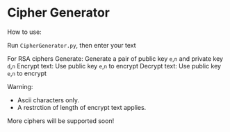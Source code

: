 # Cipher Generator

How to use: 	

Run ```CipherGenerator.py```, then enter your text

For RSA ciphers
Generate:
Generate a pair of public key `e`,`n` and private key `d`,`n`
Encrypt text: 
Use public key `e`,`n` to encrypt
Decrypt text:
Use public key `e`,`n` to encrypt

Warning:
 - Ascii characters only. 
 - A restrction of length of encrypt text applies.

More ciphers will be supported soon! 	

